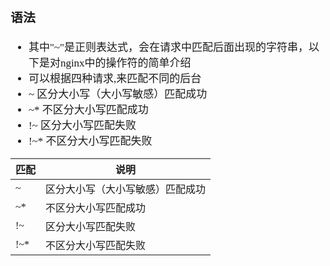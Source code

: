 <span  style="font-family: Simsun,serif; font-size: 17px; ">

### 语法

- 其中"~"是正则表达式，会在请求中匹配后面出现的字符串，以下是对nginx中的操作符的简单介绍
- 可以根据四种请求,来匹配不同的后台
- ~     区分大小写（大小写敏感）匹配成功
- ~*   不区分大小写匹配成功
- !~    区分大小写匹配失败
- !~*  不区分大小写匹配失败

| 匹配  | 说明               |
|-----|------------------|
| ~   | 区分大小写（大小写敏感）匹配成功 |
| ~*  | 不区分大小写匹配成功       |
| !~  | 区分大小写匹配失败        |
| !~* | 不区分大小写匹配失败       |

</span>